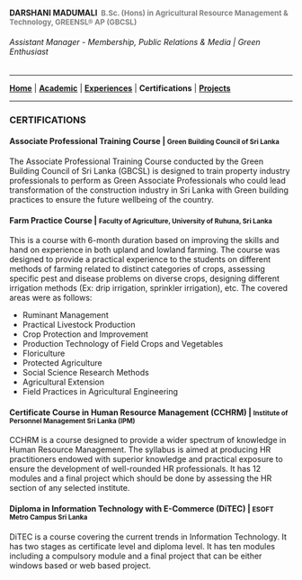 <!-- Global site tag (gtag.js) - Google Analytics -->
<script async src="https://www.googletagmanager.com/gtag/js?id=UA-69533863-12"></script>
<script>
  window.dataLayer = window.dataLayer || [];
  function gtag(){dataLayer.push(arguments);}
  gtag('js', new Date());

  gtag('config', 'UA-69533863-12');
</script>

#### DARSHANI MADUMALI &nbsp;<span style="color: gray; font-size: small;">B.Sc. (Hons) in Agricultural Resource Management & Technology, GREENSL® AP (GBCSL)</span>
###### Assistant Manager - Membership, Public Relations & Media | Green Enthusiast

---

[**Home**](../README.md) |
[**Academic**](./academic.md) |
[**Experiences**](./experiences.md) |
**Certifications** |
[**Projects**](./projects.md)

---

### CERTIFICATIONS

#### Associate Professional Training Course | <small>**Green Building Council of Sri Lanka**</small>

The Associate Professional Training Course conducted by the Green Building Council of Sri Lanka (GBCSL) is designed to train property industry professionals to perform as Green Associate Professionals who could lead transformation of the construction industry in Sri Lanka with Green building practices to ensure the future wellbeing of the country.

#### Farm Practice Course | <small>**Faculty of Agriculture, University of Ruhuna, Sri Lanka**</small>

This is a course with 6-month duration based on improving the skills and hand on experience in both upland and lowland farming. The course was designed to provide a practical experience to the students on different methods of farming related to distinct categories of crops, assessing specific pest and disease problems on diverse crops, designing different irrigation methods (Ex: drip irrigation, sprinkler irrigation), etc. The covered areas were as follows:

- Ruminant Management
- Practical Livestock Production
- Crop Protection and Improvement
- Production Technology of Field Crops and Vegetables
- Floriculture
- Protected Agriculture
- Social Science Research Methods
- Agricultural Extension
- Field Practices in Agricultural Engineering

#### Certificate Course in Human Resource Management (CCHRM) | <small>**Institute of Personnel Management Sri Lanka (IPM)**</small>

CCHRM is a course designed to provide a wider spectrum of knowledge in Human Resource Management. The syllabus is aimed at producing HR practitioners endowed with superior knowledge and practical exposure to ensure the development of well-rounded HR professionals. It has 12 modules and a final project which should be done by assessing the HR section of any selected institute.

#### Diploma in Information Technology with E-Commerce (DiTEC) | <small>**ESOFT Metro Campus Sri Lanka**</small>

DiTEC is a course covering the current trends in Information Technology. It has two stages as certificate level and diploma level. It has ten modules including a compulsory module and a final project that can be either windows based or web based project.

